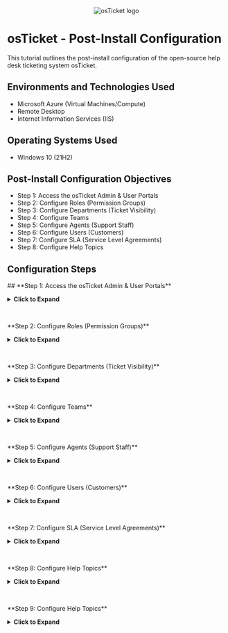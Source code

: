 <p align="center">
<img src="https://i.imgur.com/Clzj7Xs.png" alt="osTicket logo"/>
</p>

<h1>osTicket - Post-Install Configuration</h1>
This tutorial outlines the post-install configuration of the open-source help desk ticketing system osTicket.<br />


<!-- <h2>Video Demonstration</h2>

- ### [YouTube: How To Configure osTicket, post-installation](https://www.youtube.com)
-->
<h2>Environments and Technologies Used</h2>

- Microsoft Azure (Virtual Machines/Compute)
- Remote Desktop
- Internet Information Services (IIS)

<h2>Operating Systems Used </h2>

- Windows 10</b> (21H2)

<h2>Post-Install Configuration Objectives</h2>

- Step 1: Access the osTicket Admin & User Portals
- Step 2: Configure Roles (Permission Groups)
- Step 3: Configure Departments (Ticket Visibility)
- Step 4: Configure Teams
- Step 5: Configure Agents (Support Staff)
- Step 6: Configure Users (Customers)
- Step 7: Configure SLA (Service Level Agreements)
- Step 8: Configure Help Topics


<h2>Configuration Steps</h2>

<p>
## **Step 1: Access the osTicket Admin & User Portals**
<details>
<summary><b>Click to Expand</b></summary>

### **Login Pages**
- **Admin/Analyst Login Page**:  
http://localhost/osTicket/scp/login.php
<p/>
<img src="https://github.com/Drew-Stokes/osTicket---Post-Install-Configuration/blob/10439022fd8100b61b32e16ffa1b420a86c17da3/osTicket_admin_login.png" height="30%" width="30%" alt="Disk Sanitization Steps"/>
</p>


- **End-User Portal**:  
http://localhost/osTicket
<p/>
<img src="https://github.com/Drew-Stokes/osTicket---Post-Install-Configuration/blob/10439022fd8100b61b32e16ffa1b420a86c17da3/osTicket_endUser_login.png" height="30%" width="30%" alt="Disk Sanitization Steps"/>
</p>

### **Agent Panel vs. Admin Panel**
- **Admin Panel**: For configuring settings, managing agents, and system-wide configurations.
  <p>
  <img src="https://github.com/Drew-Stokes/osTicket---Post-Install-Configuration/blob/45e81b944c41633c2b56d18666f3f6c95094ac68/osTicket_Admin_panel.png" height="30%" width="30%" alt="Disk Sanitization Steps"/> 
  </p>
- **Agent Panel**: For managing tickets, responding to users, and handling support requests.
  <p>
  <img src="https://github.com/Drew-Stokes/osTicket---Post-Install-Configuration/blob/45e81b944c41633c2b56d18666f3f6c95094ac68/osTicket_Agent_panel.png" height="30%" width="30%" alt="Disk Sanitization Steps"/> 
  </p>
</details>  
</p>
<br />

<p>
**Step 2: Configure Roles (Permission Groups)**
<details>
<summary><b>Click to Expand</b></summary>

1. Navigate to **Admin Panel** → **Agents** → **Roles**.  
2. Click **Add New Role** and create:  
 - **Supreme Admin** (Full permissions).
   <p/>
<img src="https://github.com/Drew-Stokes/osTicket---Post-Install-Configuration/blob/1f44685b4b26bc7d0be078d2f0a151e0f5742df3/supreme_admin.png" height="30%" width="30%" alt="Disk Sanitization Steps"/>
</p>
</details>
</p>
<br />

<p>
 **Step 3: Configure Departments (Ticket Visibility)**
<details>
<summary><b>Click to Expand</b></summary>

1. Navigate to **Admin Panel** → **Agents** → **Departments**.  
2. Click **Add New Department** and create:  
 - **SysAdmins** (For IT System Administrators).
   <p>
  <img src="https://github.com/Drew-Stokes/osTicket---Post-Install-Configuration/blob/d22ed5aa9612d318a01bdf474ddcc909d1028a6a/sysadmins.png" height="30%" width="30%" alt="Disk Sanitization Steps"/> 
  </p>  
</details>
</p>
<br />

<p>
**Step 4: Configure Teams**
<details>
<summary><b>Click to Expand</b></summary>

1. Navigate to **Admin Panel** → **Agents** → **Teams**.  
2. Click **Add New Team** and create:  
 - **Online Banking** (Pulls agents from different departments).
   <p>
  <img src="https://github.com/Drew-Stokes/osTicket---Post-Install-Configuration/blob/7110f415f792dd0329015a36c16b495f2c31f629/online_banking.png" height="30%" width="30%" alt="Disk Sanitization Steps"/> 
  </p>  
</details>
</p>
<br />

<p>
**Step 5: Configure Agents (Support Staff)**
<details>
<summary><b>Click to Expand</b></summary>

1. Navigate to **Admin Panel** → **Agents** → **Add New**.  
2. Add the following agents:  
 - **Jane** (Department: SysAdmins).  
 - **John** (Department: Support).  
</details>
</p>
<br />

<p>
**Step 6: Configure Users (Customers)**
<details>
<summary><b>Click to Expand</b></summary>

1. Navigate to **Agent Panel** → **Users** → **Add New**.  
2. Add the following users:  
 - **Karen**.  
 - **Ken**.    
</details>
</p>
<br />

<p>
**Step 7: Configure SLA (Service Level Agreements)**
<details>
<summary><b>Click to Expand</b></summary>

1. Navigate to **Admin Panel** → **Manage** → **SLA**.  
2. Click **Add New SLA** and create:  
 - **Sev-A** (🚨 **Critical** – Grace Period: **1 hour**, Schedule: **24/7**).  
 - **Sev-B** (⚠️ **High** – Grace Period: **4 hours**, Schedule: **24/7**).  
 - **Sev-C** (📅 **Normal** – Grace Period: **8 hours**, Schedule: **Business Hours**).
</details>
</p>
<br />

<p>
  **Step 8: Configure Help Topics**
<details>
<summary><b>Click to Expand</b></summary>

1. Navigate to **Admin Panel** → **Manage** → **Help Topics**.  
2. Click **Add New Help Topic** and create:  
 - 🛑 **Business Critical Outage**  
 - 💻 **Personal Computer Issues**  
 - 🏢 **Equipment Request**  
 - 🔑 **Password Reset**  
 - ❓ **Other**    
</details>
</p>
<br />

<p>
**Step 9: Configure Help Topics**
</p>
<p>
<details>
<summary><b>Click to Expand</b></summary>

1. Navigate to **Admin Panel** → **Manage** → **Help Topics**.  
2. Click **Add New Help Topic** and create:  
 - 🛑 **Business Critical Outage**  
 - 💻 **Personal Computer Issues**  
 - 🏢 **Equipment Request**  
 - 🔑 **Password Reset**  
 - ❓ **Other**  
</details>
</p>
<br />

